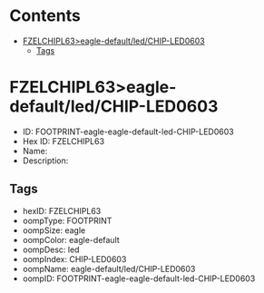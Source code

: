 



Contents
========

* [FZELCHIPL63>eagle-default/led/CHIP-LED0603](#fzelchipl63eagle-defaultledchip-led0603)
	* [Tags](#tags)

# FZELCHIPL63>eagle-default/led/CHIP-LED0603

- ID: FOOTPRINT-eagle-eagle-default-led-CHIP-LED0603
- Hex ID: FZELCHIPL63
- Name: 
- Description: 

## Tags

- hexID: FZELCHIPL63
- oompType: FOOTPRINT
- oompSize: eagle
- oompColor: eagle-default
- oompDesc: led
- oompIndex: CHIP-LED0603
- oompName: eagle-default/led/CHIP-LED0603
- oompID: FOOTPRINT-eagle-eagle-default-led-CHIP-LED0603
